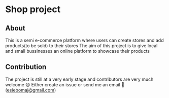 # Shop project

## About

This is a semi e-commerce platform where users can create stores and add products(to be sold) to their stores
The aim of this project is to give local and small bussinesses an online platform to showcase their products

## Contribution

The project is still at a very early stage and contributors are very much welcome :smile:
Either create an issue or send me an email :email: (esiebomaj@gmail.com)
